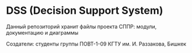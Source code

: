 DSS (Decision Support System)
===

Данный репозиторий хранит файлы проекта СППР: модули, документацию и диаграммы

Создатели: студенты группы ПОВТ-1-09 КГТУ им. И. Раззакова, Бишкек
